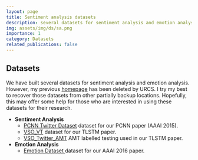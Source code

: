 ```yaml
---
layout: page
title: Sentiment analysis datasets
description: several datasets for sentiment analysis and emotion analysis
img: assets/img/ds/sa.png
importance: 1
category: Datasets
related_publications: false
---
```


## Datasets

<div class="col-md-8" style="height: auto;">
    We have built several datasets for sentiment analysis and emotion analysis. However, my previous <a href="https://www.cs.rochester.edu/u/qyou">homepage</a> has been deleted by URCS. I try my best to recover those datasets from other partially backup locations. Hopefully, this may offer some help for those who are interested in using these datasets for their research.
    <ul>
    <li>
        <strong>Sentiment Analysis</strong><br/>
        <ul>
            <li><a href="https://1drv.ms/u/s!AqDZbp_iImWrhqI8k_S2uLqab_urdg?e=zwbdPG">PCNN Twitter Dataset</a> dataset for our PCNN paper (AAAI 2015).</li>
            <li><a href="https://1drv.ms/u/s!AqDZbp_iImWrpHnyjqoHXZXUZKR3?e=31agYI">VSO_VT</a> dataset for our TLSTM paper.</li>
            <li><a href="https://1drv.ms/u/s!AqDZbp_iImWrhppfoVjrM8GqKIVx6Q?e=fyXE1u">VSO_Twitter_AMT</a> AMT labelled testing used in our TLSTM paper.</li>
        </ul>
    </li>
    <li>
        <strong>Emotion Analysis</strong><br/> 
        <ul>
            <li><a href="https://1drv.ms/u/s!AqDZbp_iImWrhppifntgxRuw_6o2Ww?e=u2Tv7I">Emotion Dataset </a> dataset for our AAAI 2016 paper.</li>
        </ul>
    </li>

</div>
